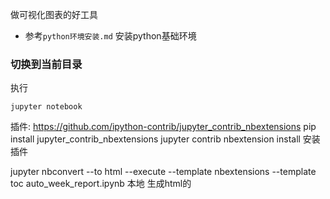做可视化图表的好工具

- 参考`python环境安装.md` 安装python基础环境

### 切换到当前目录
执行

```
jupyter notebook
```

插件:
https://github.com/ipython-contrib/jupyter_contrib_nbextensions
pip install jupyter_contrib_nbextensions
jupyter contrib nbextension install
安装插件

jupyter nbconvert --to html --execute  --template nbextensions --template toc  auto_week_report.ipynb
本地 生成html的

